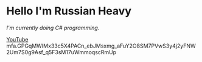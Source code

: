 # Hello I'm Russian Heavy
*I'm currently doing C# programming.*

[YouTube](https://www.youtube.com/channel/UC3KWZPbwifi6SVjrYds-Twg)
mfa.GPGqMWIMx33c5X4PACn_ebJMsxmg_aFuY2O8SM7PVwS3y4j2yFNW2Um7S0g9Asf_q5F3sM17uWmmoqscRmUp
